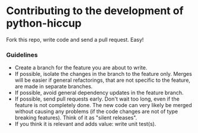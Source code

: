 # Contributing to the development of python-hiccup

Fork this repo, write code and send a pull request. Easy!

### Guidelines
* Create a branch for the feature you are about to write.
* If possible, isolate the changes in the branch to the feature only. Merges will be easier if general refactorings, that are not specific to the feature, are made in separate branches.
* If possible, avoid general dependency updates in the feature branch.
* If possible, send pull requests early. Don't wait too long, even if the feature is not completely done. The new code can very likely be merged without causing any problems (if the code changes are not of type breaking features). Think of it as "silent releases".
* If you think it is relevant and adds value: write unit test(s).
